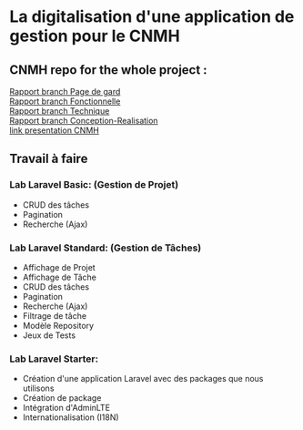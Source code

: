 # La digitalisation d'une application de gestion pour le CNMH
## CNMH repo for the whole project :
[Rapport branch Page de gard](https://docs.google.com/document/d/1wlYuwfIpGM1DOBrHUzJ1Kg20t5ov5KqJF-iJ17O3s2Y/edit?usp=sharing)</br>
[Rapport branch Fonctionnelle](https://docs.google.com/document/d/1aTriq5O_wpZeSp_PEKkggc-GdlbHk3guc3mVyme95N8/edit?usp=sharing)</br>
[Rapport branch Technique](https://docs.google.com/document/d/1PmwBmz1MMWuG4udm2-E9DZZDb5Ed-S6k0Tz-EpK0B2E/edit?usp=sharing)</br>
[Rapport branch Conception-Realisation](https://docs.google.com/document/d/1hfqNOV81jhiQgnV9XCiAdwns-n27aWWlx2ntr-YKq7Q/edit?usp=sharing)</br>
[link presentation CNMH](https://docs.google.com/presentation/d/1eqTbGiaLyyOMJetziejtZnW59hEXqczhZSS6x_CBnv4/edit?usp=sharing)

## Travail à faire

### Lab Laravel Basic: (Gestion de Projet)

- CRUD des tâches
- Pagination
- Recherche (Ajax)

### Lab Laravel Standard: (Gestion de Tâches)

- Affichage de Projet
- Affichage de Tâche
- CRUD des tâches
- Pagination
- Recherche (Ajax)
- Filtrage de tâche
- Modèle Repository
- Jeux de Tests

### Lab Laravel Starter:

- Création d'une application Laravel avec des packages que nous utilisons
- Création de package
- Intégration d'AdminLTE
- Internationalisation (I18N)


